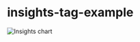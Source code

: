 # insights-tag-example

![Insights chart](https://insights-tag.herokuapp.com/prActivity.png?repo=levindixon/insights-tag-example&groupBy=minute&period=80)
